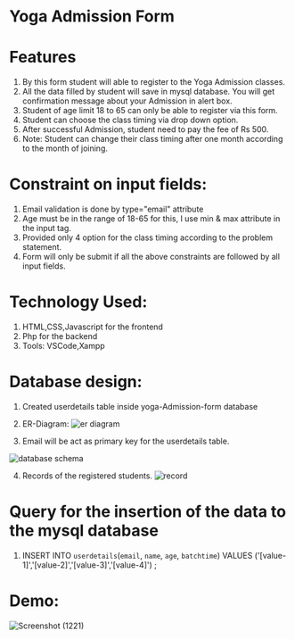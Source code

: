 # Yoga Admission Form 

# Features

1. By this form student will able to register to the Yoga Admission classes.
2. All the data filled by student will save in mysql database. You will get confirmation message about your Admission in alert box. 
3. Student of age limit 18 to 65 can only be able to register via this form. 
4. Student can choose the class timing via drop down option. 
5. After successful Admission, student need to pay the fee of Rs 500.
6. Note: Student can change their class timing after one month according to the month of joining. 

# Constraint on input fields:
1. Email validation is done by type="email" attribute 
2. Age must be in the range of 18-65 for this, I use min & max attribute in the input tag.
3. Provided only 4 option for the class timing according to the problem statement.
4. Form will only be submit if all the above constraints are followed by all input fields. 


# Technology Used: 
1. HTML,CSS,Javascript for the frontend
2. Php for the backend
3. Tools: VSCode,Xampp


# Database design: 

1. Created userdetails table inside yoga-Admission-form database 
2. ER-Diagram: 
![er diagram](https://user-images.githubusercontent.com/66469791/207321881-87b23755-8284-464b-b2a3-0fd9396e890c.jpg)

4. Email will be act as primary key for the userdetails table. 

![database schema](https://user-images.githubusercontent.com/66469791/207317727-7709ae65-79a8-478f-9251-8a44f0af65ad.jpg)

4. Records of the registered students.
![record ](https://user-images.githubusercontent.com/66469791/207317756-6b26eee7-e171-4f0d-9422-d3dea4abb13d.jpg)


# Query for the insertion of the data to the mysql database
1. INSERT INTO `userdetails`(`email`, `name`, `age`, `batchtime`) VALUES ('[value-1]','[value-2]','[value-3]','[value-4]') ; 

# Demo: 
![Screenshot (1221)](https://user-images.githubusercontent.com/66469791/207318546-059c3be7-6656-436c-b792-c1df088047de.png)
